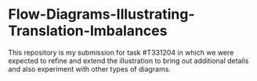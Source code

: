 # Flow-Diagrams-Illustrating-Translation-Imbalances
This repository is my submission for task #T331204 in which we were expected to refine and extend the illustration to bring out additional details and also experiment with other types of diagrams.
